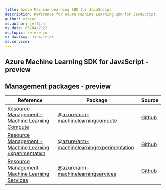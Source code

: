 ```yaml
---
title: Azure Machine Learning SDK for JavaScript
description: Reference for Azure Machine Learning SDK for JavaScript
author: xirzec
ms.author: jeffish
ms.date: 05/04/2022
ms.topic: reference
ms.devlang: JavaScript
ms.service:   
---
```

## Azure Machine Learning SDK for JavaScript - preview
## Management packages - preview
| Reference | Package | Source |
|---|---|---|
|[Resource Management - Machine Learning Compute](javascript/api/overview/azure/arm-machinelearningcompute-readme)|[@azure/arm-machinelearningcompute](https://www.npmjs.com/package/@azure/arm-machinelearningcompute)|[Github](https://github.com/Azure/azure-sdk-for-js/blob/main/sdk/machinelearningcompute/arm-machinelearningcompute)|
|[Resource Management - Machine Learning Experimentation](javascript/api/overview/azure/arm-machinelearningexperimentation-readme)|[@azure/arm-machinelearningexperimentation](https://www.npmjs.com/package/@azure/arm-machinelearningexperimentation)|[Github](https://github.com/Azure/azure-sdk-for-js/blob/main/sdk/machinelearningexperimentation/arm-machinelearningexperimentation)|
|[Resource Management - Machine Learning Services](javascript/api/overview/azure/arm-machinelearningservices-readme)|[@azure/arm-machinelearningservices](https://www.npmjs.com/package/@azure/arm-machinelearningservices)|[Github](https://github.com/Azure/azure-sdk-for-js/blob/main/sdk/machinelearningservices/arm-machinelearningservices)|

